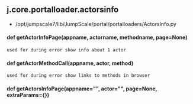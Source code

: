 ## j.core.portalloader.actorsinfo

- /opt/jumpscale7/lib/JumpScale/portal/portalloaders/ActorsInfo.py

#### def getActorInfoPage(appname, actorname, methodname, page=None) 

    used for during error show info about 1 actor

#### def getActorMethodCall(appname, actor, method) 

    used for during error show links to methods in browser

#### def getActorsInfoPage(appname="", actor="", page=None, extraParams=\{\}) 

    

